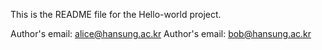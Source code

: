 This is the README file for the Hello-world project.

Author's email: alice@hansung.ac.kr
Author's email: bob@hansung.ac.kr
